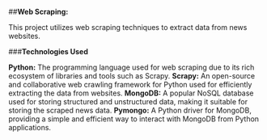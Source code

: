 ##**Web Scraping:** 

This project utilizes web scraping techniques to extract data from news websites.

###**Technologies Used**

**Python:** The programming language used for web scraping due to its rich ecosystem of libraries and tools such as Scrapy.
**Scrapy:** An open-source and collaborative web crawling framework for Python used for efficiently extracting the data from websites.
**MongoDB:** A popular NoSQL database used for storing structured and unstructured data, making it suitable for storing the scraped news data.
**Pymongo:** A Python driver for MongoDB, providing a simple and efficient way to interact with MongoDB from Python applications.